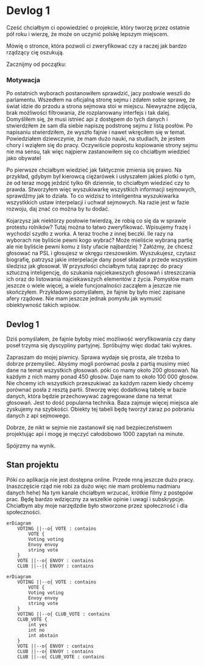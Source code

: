 # Devlog 1

Cześć chciałbym ci opowiedzieć o projekcie, który tworzę przez ostatnie pół roku 
i wierzę, że może on uczynić polskę lepszym miejscem. 

Mówię o stronce, która pozwoli ci zweryfikować czy a raczej jak bardzo rządzący cię oszukują.



Zacznijmy od początku:

### Motywacja

Po ostatnich wyborach postanowiłem sprawdzić, jacy posłowie weszli do parlamentu. 
Wszedłem na oficjalną stronę sejmu i zdałem sobie sprawę, że świat idzie do przodu
a strona sejmowa stoi w miejscu. Niewyraźne zdjęcia, brak możliwości filtrowania, źle rozplanowany interfejs i tak dalej. Domyśliłem się, że musi istnieć api z dostępem do tych danych i stwierdziłem że sam dla siebie napiszę podstronę sejmu z listą posłów. Po napisaniu stwierdziłem, że wyszło fajnie i nawet wkręciłem się w temat. 
Powiedziałem dziewczynie, że mam dużo nauki, na studiach, że jestem chory i wziąłem się do pracy.
Oczywiście poprostu kopiowanie strony sejmu nie ma sensu, tak więc najpierw zastanowiłem się co chciałbym wiedzieć jako obywatel

Po pierwsze chciałbym wiedzieć jak faktycznie zmienia się prawo. Na przykład, gdybym był kierowcą ciężarówek i usłyszałem jakieś plotki o tym, że od teraz mogę jeździć tylko 6h dziennie, to chciałbym wiedzieć czy to prawda.
Stworzyłem więc wyszukiwarkę wszystkich informacji sejmowych, sprawdźmy jak to działa. 
To co widzisz to inteligentna wyszukiwarka wszystkkich ustaw interpelacji i uchwał sejmowych.
Na razie jest w fazie rozwoju, daj znać co można by tu dodać.

Kojarzysz jak niektórzy posłowie twierdzą, że robią co się da w sprawie protestu rolników? Tutaj można to łatwo zweryfikować. Wpisujemy frazę i wychodzi szydło z worka.
A teraz troche z innej beczki. 
Ile razy na wyborach nie byliście pewni kogo wybrać? Może mieliście wybraną partię ale nie byliście pewni komu z listy ufacie najbardziej ? Załóżmy, że chcesz głosować na PSL i głosujesz w okręgu rzeszowskim.
Wyszukujesz, czytasz biografię, patrzysz jakie interpelacje dany poseł składał a przede wszystkim śledzisz jak głosował. W przyszłości chciałbym tutaj zaprzęc do pracy sztuczną inteligencję, do szukania najciekawszych głosowań i streszczania ich oraz do listowania najciekawszych elementów z życia.
Pomysłów mam jeszcze o wiele więcej, a wiele funcjonalności zacząłem a jeszcze nie skończyłem. 
Przykładowo pomyślałem, że fajnie by było mieć zapisane afery rządowe. Nie mam jeszcze jednak pomysłu jak wymusić obiektywność takich wpisów. 


## Devlog 1

Dziś pomyślałem, że fajnie byłoby mieć możliwość weryfikowania czy dany poseł trzyma się dyscypliny partyjnej. Spróbujmy więc dodać taki wykres. 

Zapraszam do mojej piwnicy. Sprawa wydaje się prosta, ale trzeba to dobrze przemyśleć. Abyśmy mogli porównać posła z partią musimy mieć dane na temat wszystkich głosowań.
póki co mamy około 200 głosowań. Na każdym z nich mamy ponad 450 głosów. Daje nam to około 100 000 głosów.
Nie chcemy ich wszystkich przeszukiwać za każdym razem kiedy chcemy porównać posła z resztą partii. Stworzę więc dodatkową tabelę w bazie danych, która będzie przechowywać zagregowane dane na temat głosowań. Jest to dość popularna technika. Baza zajmuje więcej miejsca ale zyskujemy na szybkości. 
Obiekty tej tabeli będę tworzył zaraz po pobraniu danych z api sejmowego.

Dobrze, że nikt w sejmie nie zastanowił się nad bezpieczeństwem projektując api i mogę je męczyć całodobowo 1000 zapytań na minute.

Spójrzmy na wynik.

## Stan projektu

Póki co aplikacja nie jest dostępna online. Przede mną jeszcze dużo pracy. (naszczęście rząd nie robi za dużo więc nie mam problemu nadmiaru danych hehe) Na tym kanale chciałbym wrzucać, krótkie filmy z postępów prac. Będę bardzo wdzięczny za wszelkie opinie i uwagi i subskrypcje. Chciałbym aby moje narzędzdie było stworzone przez społeczność i dla społeczności. 



```mermaid
erDiagram
    VOTING ||--o{ VOTE : contains
        VOTE {
        Voting voting
        Envoy envoy
        string vote
    }
    VOTE ||--o{ ENVOY : contains
    CLUB ||--|{ ENVOY : contains
```

```mermaid
erDiagram
    VOTING ||--o{ VOTE : contains
        VOTE {
        Voting voting
        Envoy envoy
        string vote
    }
    VOTING ||--o{ CLUB_VOTE : contains
    CLUB_VOTE {
        int yes
        int no
        int abstain
    }
    VOTE ||--o{ ENVOY : contains
    CLUB ||--o{ ENVOY : contains
    CLUB ||--o{ CLUB_VOTE : contains
```